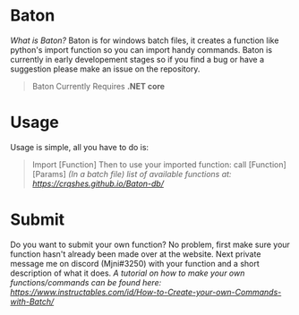 # Baton

*What is Baton?*
Baton is for windows batch files, it creates a function like python's import
function so you can import handy commands. Baton is currently in early developement
stages so if you find a bug or have a suggestion please make an issue on the repository.

> Baton Currently Requires **.NET core**<br>

# Usage

Usage is simple, all you have to do is:
> Import [Function]
Then to use your imported function:
> call [Function] [Params]
*(In a batch file)*
*list of available functions at: https://crqshes.github.io/Baton-db/*

# Submit

Do you want to submit your own function? No problem, first make sure your function
hasn't already been made over at the website. Next private message me on discord (Mjni#3250)
with your function and a short description of what it does.
*A tutorial on how to make your own functions/commands can be found here:*
*https://www.instructables.com/id/How-to-Create-your-own-Commands-with-Batch/*
